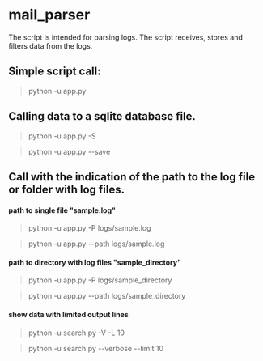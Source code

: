 # mail_parser

The script is intended for parsing logs. The script receives, stores and filters data from the logs.

## Simple script call:

> python -u app.py

## Calling data to a sqlite database file.

> python -u app.py -S

> python -u app.py --save

## Call with the indication of the path to the log file or folder with log files.

#### path to single file "sample.log"

> python -u app.py -P logs/sample.log

> python -u app.py --path logs/sample.log

#### path to directory with log files "sample_directory"

> python -u app.py -P logs/sample_directory

> python -u app.py --path logs/sample_directory

#### show data with limited output lines

> python -u search.py -V -L 10

> python -u search.py --verbose --limit 10
